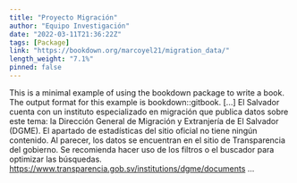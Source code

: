 ```yaml
---
title: "Proyecto Migración"
author: "Equipo Investigación"
date: "2022-03-11T21:36:22Z"
tags: [Package]
link: "https://bookdown.org/marcoyel21/migration_data/"
length_weight: "7.1%"
pinned: false
---
```


This is a minimal example of using the bookdown package to write a book. The output format for this example is bookdown::gitbook. [...] El Salvador cuenta con un instituto especializado en migración que publica datos sobre este tema: la Dirección General de Migración y Extranjería de El Salvador (DGME). El apartado de estadísticas del sitio oficial no tiene ningún contenido. Al parecer, los datos se encuentran en el sitio de Transparencia del gobierno. Se recomienda hacer uso de los filtros o el buscador para optimizar las búsquedas. https://www.transparencia.gob.sv/institutions/dgme/documents ...
